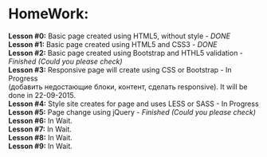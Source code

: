 # HomeWork:
<b>Lesson #0:</b> Basic page created using HTML5, without style - <i>DONE</i> <br />
<b>Lesson #1:</b> Basic page created using HTML5 and CSS3 - <i>DONE</i> <br />
<b>Lesson #2:</b> Basic page created using Bootstrap and HTHL5 validation - <i>Finished (Could you please check)</i> <br />
<b>Lesson #3:</b> Responsive page will create using CSS or Bootstrap - In Progress <br />(добавить недостающие блоки, контент, сделать responsive). It will be done in 22-09-2015. <br />
<b>Lesson #4:</b> Style site creates for page and uses LESS or SASS - In Progress <br />
<b>Lesson #5:</b> Page change using jQuery - <i>Finished (Could you please check)</i><br />
<b>Lesson #6:</b> In Wait. <br />
<b>Lesson #7:</b> In Wait. <br />
<b>Lesson #8:</b> In Wait. <br />
<b>Lesson #9:</b> In Wait. <br />
